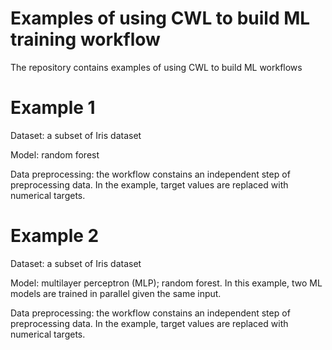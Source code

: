 # Examples of using CWL to build ML training workflow
The repository contains examples of using CWL to build ML workflows

# Example 1
Dataset: a subset of Iris dataset

Model: random forest

Data preprocessing: the workflow constains an independent step of preprocessing data. In the example, target values are replaced with numerical targets. 

# Example 2
Dataset: a subset of Iris dataset


Model: multilayer perceptron (MLP); random forest. In this example, two ML models are trained in parallel given the same input.


Data preprocessing: the workflow constains an independent step of preprocessing data. In the example, target values are replaced with numerical targets. 

